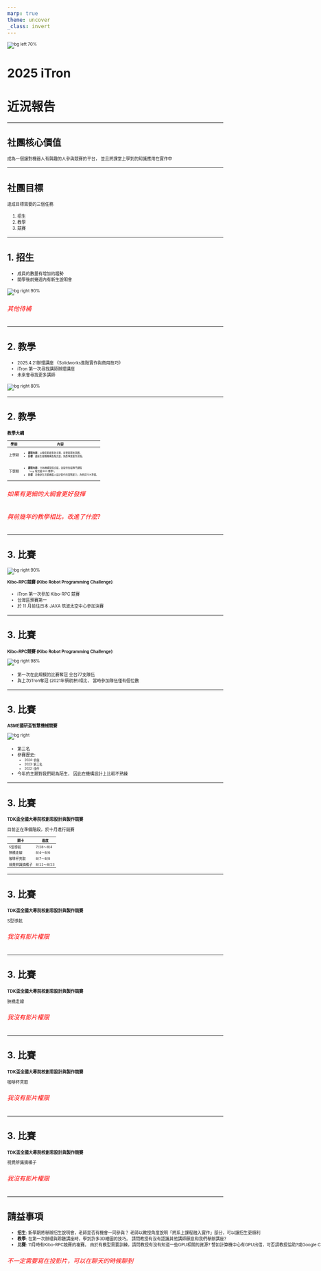 ```yaml
---
marp: true
theme: uncover
_class: invert
---
```


<style>
img[alt~="center"] {
  display: block;
  margin: 0 auto;
}
section { text-align: left; } 
h6 {
    color: red;
}
</style>

![bg left 70%](itron.png)

# 2025 iTron
# 近況報告

---

## 社團核心價值

<style scoped> 
    section {
        background: linear-gradient(to right, rgba(255, 255, 255, 1), rgba(255, 255, 255, 0.8)),
                    url('./itron-background.jpg') no-repeat center/cover;
        text-align: center;
    }
</style>

成為一個讓對機器人有興趣的人參與競賽的平台，
並且將課堂上學到的知識應用在實作中

---

<style scoped>
    section {
        background: linear-gradient(to right, rgba(255, 255, 255, 1), rgba(255, 255, 255, 0.8)),
                    url('./itron-background.jpg') no-repeat center/cover;
    }
</style>

## 社團目標

達成目標需要的三個任務

1. 招生
2. 教學
3. 競賽

---

<style scoped>
    li {
        font-size: 0.7em;
    }
</style>

## 1. 招生

- 成員的數量有增加的趨勢
- 開學後前幾週內有新生說明會

![bg right 90%](./itron-members.png)

###### 其他待補

---

## 2. 教學

<style scoped>
    li {
        font-size: 0.7em;
        white-space: nowrap;
    }
</style>

- 2025.4.21辦理講座
  《Solidworks進階實作與商用技巧》
- iTron 第一次尋找講師辦理講座
- 未來會尋找更多講師

![bg right 80%](seminar.png)

---

<style scoped>
    table, th, td, p {
        font-size: 0.8em;
    }
    td:first-child {
        white-space: nowrap;
    }
</style>

## 2. 教學

**教學大綱**

| 學期 | 內容 |
| --- | --- |
| 上學期 | <ul><li><b>課程內容</b>：以橡皮筋槍車為主題，並舉辦期末競賽。<li><b>目標</b>：讓新生接觸機構及程式並，熟悉專案製作流程。</ul> |
| 下學期 | <ul><li><b>課程內容</b>：分為機構及程式組，並提供各組專門課程<br>（e.g. 程式組 ROS 教學）。<li><b>目標</b>：培養新生具備機器人設計製作的實戰能力，為參與TDK準備。</ul> |

###### 如果有更細的大綱會更好發揮
###### 與前幾年的教學相比，改進了什麼?

---

## 3. 比賽

<style scoped>
    p, li {
        font-size: 0.7em;
        white-space: nowrap;
    }
</style>

![bg right 90%](kiborpc-picture.png)

**Kibo-RPC競賽 (Kibo Robot 
Programming Challenge)**

- iTron 第一次參加 Kibo-RPC 競賽
- 台灣區預賽第一
- 於 11 月前往日本 JAXA 
  筑波太空中心參加決賽

---

## 3. 比賽

<style scoped>
    p, li {
        font-size: 0.7em;
        white-space: nowrap;
    }
</style>

**Kibo-RPC競賽 (Kibo Robot 
Programming Challenge)**

![bg right 98%](./kiborpc-news.png)

- 第一次在此規模的比賽奪冠
  全台77支隊伍
- 與上次iTron奪冠
  (2021年領航杯)相比，
  當時參加隊伍僅有個位數

---

## 3. 比賽

<style scoped>
    p, li {
        font-size: 0.7em;
        white-space: nowrap;
    }
</style>

**ASME國研盃智慧機械競賽**

![bg right](asme.png)

- 第三名
- 參賽歷史:
  - 2024: 參與
  - 2023: 第三名
  - 2022: 佳作
- 今年的主題對我們較為陌生，
  因此在機構設計上比較不熟練

---

## 3. 比賽

<style scoped>
    p, li, table {
        font-size: 0.7em;
        white-space: nowrap;
    }
</style>

**TDK盃全國大專院校創思設計與製作競賽**

目前正在準備階段，於十月進行競賽

| 關卡 | 進度 |
| --- | --- |
| S型導航 | 7/28～8/4 |
| 狹橋走線 | 8/4～8/6 |
| 咖啡杯夾取 | 8/7～8/8 |
| 視覺辨識摘橘子 | 8/11～8/23 |

---

## 3. 比賽

<style scoped>
    p, li, table {
        font-size: 0.7em;
        white-space: nowrap;
    }
</style>

**TDK盃全國大專院校創思設計與製作競賽**

S型導航

###### 我沒有影片權限

---

## 3. 比賽

<style scoped>
    p, li, table {
        font-size: 0.7em;
        white-space: nowrap;
    }
</style>

**TDK盃全國大專院校創思設計與製作競賽**

狹橋走線

###### 我沒有影片權限

---

## 3. 比賽

<style scoped>
    p, li, table {
        font-size: 0.7em;
        white-space: nowrap;
    }
</style>

**TDK盃全國大專院校創思設計與製作競賽**

咖啡杯夾取

###### 我沒有影片權限

---

## 3. 比賽

<style scoped>
    p, li, table {
        font-size: 0.7em;
        white-space: nowrap;
    }
</style>

**TDK盃全國大專院校創思設計與製作競賽**

視覺辨識摘橘子

###### 我沒有影片權限

---

## 請益事項

<style scoped>
    p, li, table {
        font-size: 0.7em;
        white-space: nowrap;
    }
</style>

- **招生**: 新學期將舉辦招生說明會，老師是否有機會一同參與？
  老師以教授角度說明「將系上課程融入實作」部分，可以讓招生更順利
- **教學**: 在第一次辦理與聆聽講座時，學到許多3D繪圖的技巧。
  請問教授有沒有認識其他講師願意和我們舉辦講座?
- **比賽**: 11月時有Kibo-RPC競賽的複賽。
  由於有模型需要訓練，請問教授有沒有知道一些GPU相關的資源?
  譬如計算機中心有GPU出借，可否請教授協助?或Google Colab上有無方案可以使用?

###### 不一定需要寫在投影片，可以在聊天的時候聊到